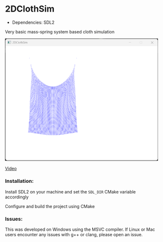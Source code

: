 # 2DClothSim

- Dependencies: SDL2

Very basic mass-spring system based cloth simulation

![Display Image](cloth.png)

[Video](https://drive.google.com/file/d/1yFuUO0anQhsLciZ7u4gIyal2JUjLY242/view?usp=sharing)

### Installation:

Install SDL2 on your machine and set the `SDL_DIR` CMake variable accordingly

Configure and build the project using CMake

### Issues:

This was developed on Windows using the MSVC compiler. If Linux or Mac users encounter any issues with g++ or clang, please open an issue.

